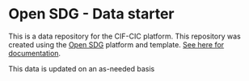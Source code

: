 # Open SDG - Data starter

This is a data repository for the CIF-CIC platform. This repository was created using the [Open SDG](https://github.com/open-sdg/open-sdg) platform and template. [See here for documentation](https://open-sdg.readthedocs.io).

This data is updated on an as-needed basis
